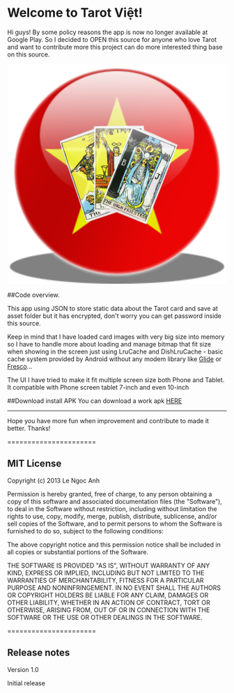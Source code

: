  Welcome to Tarot Việt!
===================
Hi guys!
By some policy reasons the app is now no longer available at Google Play. So I decided to OPEN this source for anyone who love Tarot and want to contribute more this project can do more interested thing base on this source.

![](SourceCode/ic_launcher-web.png)


##Code overview.

This app using JSON to store static data about the Tarot card and save at asset folder but it has encrypted, don't worry you can get password inside this source. 

Keep in mind that I have loaded card images with very big size into memory so I have to handle more about loading and manage bitmap that fit size when showing in the screen just using LruCache and DishLruCache - basic cache system provided by Android without any modem library like [Glide](https://github.com/bumptech/glide) or [Fresco](https://github.com/facebook/fresco)…

The UI I have tried to make it fit multiple screen size both Phone and Tablet. It compatible with Phone screen tablet 7-inch and even 10-inch 

##Download install APK
You can download a work apk [HERE](PushlishInfo/TarotViet.apk)

-----
Hope you have more fun when improvement and contribute to made it better. Thanks!


======================
## MIT License
Copyright (c) 2013 Le Ngoc Anh

Permission is hereby granted, free of charge, to any person obtaining a copy of this software and associated documentation files (the "Software"), to deal in the Software without restriction, including without limitation the rights to use, copy, modify, merge, publish, distribute, sublicense, and/or sell copies of the Software, and to permit persons to whom the Software is furnished to do so, subject to the following conditions:

The above copyright notice and this permission notice shall be included in all copies or substantial portions of the Software.

THE SOFTWARE IS PROVIDED "AS IS", WITHOUT WARRANTY OF ANY KIND, EXPRESS OR IMPLIED, INCLUDING BUT NOT LIMITED TO THE WARRANTIES OF MERCHANTABILITY, FITNESS FOR A PARTICULAR PURPOSE AND NONINFRINGEMENT. IN NO EVENT SHALL THE AUTHORS OR COPYRIGHT HOLDERS BE LIABLE FOR ANY CLAIM, DAMAGES OR OTHER LIABILITY, WHETHER IN AN ACTION OF CONTRACT, TORT OR OTHERWISE, ARISING FROM, OUT OF OR IN CONNECTION WITH THE SOFTWARE OR THE USE OR OTHER DEALINGS IN THE SOFTWARE.

======================
## Release notes
Version 1.0

Initial release